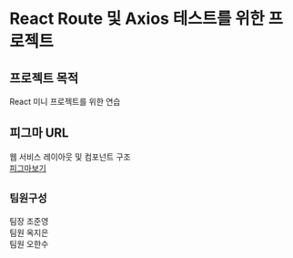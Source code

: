 # React Route 및 Axios 테스트를 위한 프로젝트

## 프로젝트 목적

React 미니 프로젝트를 위한 연습

## 피그마 URL

웹 서비스 레이아웃 및 컴포넌트 구조 \
[피그마보기](<https://www.figma.com/file/h5izNKzE4pexFFm3QxqZMI/miniProject(%EA%B5%90%EB%B3%B4%EB%AC%B8%EA%B3%A0)?node-id=0%3A1&t=VX7k8VDz1qn8VU22-1>)

## `팀원구성`

팀장 조준영<br>
팀원 옥지은<br>
팀원 오한수<br>

